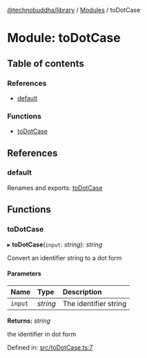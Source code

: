 [@technobuddha/library](../../README.md) / [Modules](../Modules.md) / toDotCase

# Module: toDotCase

## Table of contents

### References

- [default](todotcase.md#default)

### Functions

- [toDotCase](todotcase.md#todotcase)

## References

### default

Renames and exports: [toDotCase](todotcase.md#todotcase)

## Functions

### toDotCase

▸ **toDotCase**(`input`: *string*): *string*

Convert an identifier string to a dot form

#### Parameters

| Name | Type | Description |
| :------ | :------ | :------ |
| `input` | *string* | The identifier string |

**Returns:** *string*

the identifier in dot form

Defined in: [src/toDotCase.ts:7](https://github.com/technobuddha/hill.software/blob/693f679/packages/library/src/toDotCase.ts#L7)
